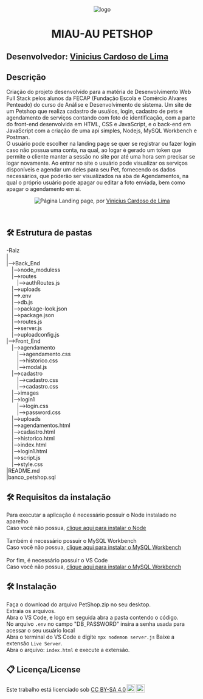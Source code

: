  <p align="center">
<img src="https://github.com/user-attachments/assets/b59d9aca-c697-4ada-af75-25e601640194" alt="logo" border="0" align="center" id="logo"><br>
<h1 align="center">MIAU-AU PETSHOP</h1> 
</p>

## Desenvolvedor: <a href="https://www.linkedin.com/in/vinicius-cardoso-de-lima-a9a918227/">Vinicius Cardoso de Lima</a>

## Descrição
<p>Criação do projeto desenvolvido para a matéria de Desenvolvimento Web Full Stack pelos alunos da FECAP (Fundação Escola e Comércio Alvares Penteado) do curso de Análise e Desenvolvimento de sistema. Um site de um Petshop que realiza cadastro de usuáios, login, cadastro de pets e agendamento de serviços contando com foto de identificação, com a parte do front-end desenvolvida em HTML, CSS e JavaScript, e o back-end em JavaScript com a criação de uma api simples, Nodejs, MySQL Workbench e Postman.<br>
O usuário pode escolher na landing page se quer se registrar ou fazer login caso não possua uma conta, na qual, ao logar é gerado um token que permite o cliente manter a sessão no site por até uma hora sem precisar se logar novamente. Ao entrar no site o usuário pode visualizar os serviços disponíveis e agendar um deles para seu Pet, fornecendo os dados necessários, que poderão ser visualizados na aba de Agendamentos, na qual o próprio usuário pode apagar ou editar a foto enviada, bem como apagar o agendamento em si.</p>

<p align="center">
<img src="https://github.com/user-attachments/assets/1a4a1ce0-cd4f-4084-abc9-3694f2cdb74c" alt="Página" border="0" id="página">
  Landing page, por <a href="https://www.linkedin.com/in/vinicius-cardoso-de-lima-a9a918227/">Vinicius Cardoso de Lima</a>
</p>

</br>

## 🛠 Estrutura de pastas

-Raiz<br>
|<br>
|-->Back_End<br>
    &emsp;|-->node_moduless<br>
    &emsp;|-->routes<br>
    &emsp;&emsp;|-->authRoutes.js<br>
    &emsp;|-->uploads<br>
    &emsp;|-->.env<br>
    &emsp;|-->db.js<br>
    &emsp;|-->package-look.json<br>
    &emsp;|-->package.json<br>
    &emsp;|-->routes.js<br>
    &emsp;|-->server.js<br>
    &emsp;|-->uploadconfig.js<br>
|-->Front_End<br>
  &emsp;|-->agendamento<br>
  &emsp;&emsp;|-->agendamento.css<br>
  &emsp;&emsp;|-->historico.css<br>
  &emsp;&emsp;|-->modal.js<br>
  &emsp;|-->cadastro<br>
  &emsp;&emsp;|-->cadastro.css<br>
  &emsp;&emsp;|-->cadastro.css<br>
  &emsp;|-->images<br>
  &emsp;|-->login1<br>
  &emsp;&emsp;|-->login.css<br>
  &emsp;&emsp;|-->password.css<br>
  &emsp;|-->uploads<br>
  &emsp;|-->agendamentos.html<br>
  &emsp;|-->cadastro.html<br>
  &emsp;|-->historico.html<br>
  &emsp;|-->index.html<br>
  &emsp;|-->login1.html<br>
  &emsp;|-->script.js<br>
  &emsp;|-->style.css<br>
|README.md<br>
|banco_petshop.sql<br>

## 🛠 Requisitos da instalação

Para executar a aplicação é necessário possuir o Node instalado no aparelho<br>
Caso você não possua, <a href="https://nodejs.org/en/">clique aqui para instalar o Node</a><br>
<br>
Também é necessário possuir o MySQL Workbench<br>
Caso você não possua, <a href="https://dev.mysql.com/downloads/windows/installer/8.0.html">clique aqui para instalar o MySQL Workbench</a><br>
<br>
Por fim, é necessário possuir o VS Code<br>
Caso você não possua, <a href="https://code.visualstudio.com/download">clique aqui para instalar o MySQL Workbench</a><br>

## 🛠 Instalação

Faça o download do arquivo PetShop.zip no seu desktop.<br>
Extraia os arquivos.<br>
Abra o VS Code, e logo em seguida abra a pasta contendo o código.<br>
No arquivo ```.env``` no campo "DB_PASSWORD" insira a senha usada para acessar o seu usuário local<br>
Abra o terminal do VS Code e digite ```npx nodemon server.js```
Baixe a extensão ```Live Server```.<br>
Abra o arquivo:  ```index.html``` e execute a extensão.<br>

## 📋 Licença/License
<p xmlns:cc="http://creativecommons.org/ns#" >Este trabalho está licenciado sob <a href="https://creativecommons.org/licenses/by-sa/4.0/?ref=chooser-v1" target="_blank" rel="license noopener noreferrer" style="display:inline-block;">CC BY-SA 4.0<img style="height:22px!important;margin-left:3px;vertical-align:text-bottom;" src="https://mirrors.creativecommons.org/presskit/icons/cc.svg?ref=chooser-v1" alt=""><img style="height:22px!important;margin-left:3px;vertical-align:text-bottom;" src="https://mirrors.creativecommons.org/presskit/icons/by.svg?ref=chooser-v1" alt=""><img style="altura:22px!importante;margem-esquerda:3px;alinhamento-vertical:bottom-do-texto;" src="https://mirrors.creativecommons.org/presskit/icons/sa.svg?ref=chooser-v1" alt=""></a></p>
